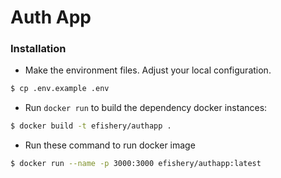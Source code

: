 # Auth App

### Installation

+ Make the environment files. Adjust your local configuration.
```bash
$ cp .env.example .env
```

+ Run `docker run` to build the dependency docker instances:
```bash
$ docker build -t efishery/authapp .
```

+ Run these command to run docker image
```bash
$ docker run --name -p 3000:3000 efishery/authapp:latest
```